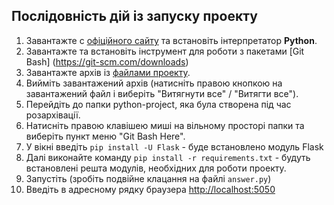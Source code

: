 ## Послідовність дій із запуску проекту
1. Завантажте c [офіційного сайту](https://www.python.org/downloads/) та встановіть інтерпретатор **Python**.
2. Завантажте та встановіть інструмент для роботи з пакетами [Git Bash] (https://git-scm.com/downloads)
3. Завантажте архів із [файлами проекту](https://github.com/mikh-maksi/python-project).
4. Вийміть завантажений архів (натисніть правою кнопкою на завантажений файл і виберіть "Витягнути все" / "Витягти все").
5. Перейдіть до папки python-project, яка була створена під час розархівації.
6. Натисніть правою клавішею миші на вільному просторі папки та виберіть пункт меню "Git Bash Here".
7. У вікні введіть `pip install -U Flask` - буде встановлено модуль Flask
8. Далі виконайте команду `pip install -r requirements.txt` - будуть встановлені решта модулів, необхідних для роботи проекту.
9. Запустіть (зробіть подвійне клацання на файлі `answer.py`)
10. Введіть в адресному рядку браузера [http://localhost:5050](http://localhost:5050)